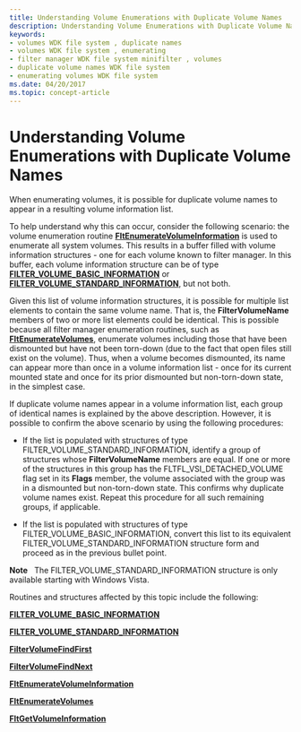 ```yaml
---
title: Understanding Volume Enumerations with Duplicate Volume Names
description: Understanding Volume Enumerations with Duplicate Volume Names
keywords:
- volumes WDK file system , duplicate names
- volumes WDK file system , enumerating
- filter manager WDK file system minifilter , volumes
- duplicate volume names WDK file system
- enumerating volumes WDK file system
ms.date: 04/20/2017
ms.topic: concept-article
---
```


# Understanding Volume Enumerations with Duplicate Volume Names


When enumerating volumes, it is possible for duplicate volume names to appear in a resulting volume information list.

To help understand why this can occur, consider the following scenario: the volume enumeration routine [**FltEnumerateVolumeInformation**](/windows-hardware/drivers/ddi/fltkernel/nf-fltkernel-fltenumeratevolumeinformation) is used to enumerate all system volumes. This results in a buffer filled with volume information structures - one for each volume known to filter manager. In this buffer, each volume information structure can be of type [**FILTER\_VOLUME\_BASIC\_INFORMATION**](/windows-hardware/drivers/ddi/fltuserstructures/ns-fltuserstructures-_filter_volume_basic_information) or [**FILTER\_VOLUME\_STANDARD\_INFORMATION**](/windows-hardware/drivers/ddi/fltuserstructures/ns-fltuserstructures-_filter_volume_standard_information), but not both.

Given this list of volume information structures, it is possible for multiple list elements to contain the same volume name. That is, the **FilterVolumeName** members of two or more list elements could be identical. This is possible because all filter manager enumeration routines, such as [**FltEnumerateVolumes**](/windows-hardware/drivers/ddi/fltkernel/nf-fltkernel-fltenumeratevolumes), enumerate volumes including those that have been dismounted but have not been torn-down (due to the fact that open files still exist on the volume). Thus, when a volume becomes dismounted, its name can appear more than once in a volume information list - once for its current mounted state and once for its prior dismounted but non-torn-down state, in the simplest case.

If duplicate volume names appear in a volume information list, each group of identical names is explained by the above description. However, it is possible to confirm the above scenario by using the following procedures:

-   If the list is populated with structures of type FILTER\_VOLUME\_STANDARD\_INFORMATION, identify a group of structures whose **FilterVolumeName** members are equal. If one or more of the structures in this group has the FLTFL\_VSI\_DETACHED\_VOLUME flag set in its **Flags** member, the volume associated with the group was in a dismounted but non-torn-down state. This confirms why duplicate volume names exist. Repeat this procedure for all such remaining groups, if applicable.

-   If the list is populated with structures of type FILTER\_VOLUME\_BASIC\_INFORMATION, convert this list to its equivalent FILTER\_VOLUME\_STANDARD\_INFORMATION structure form and proceed as in the previous bullet point.

**Note**   The FILTER\_VOLUME\_STANDARD\_INFORMATION structure is only available starting with Windows Vista.

 

Routines and structures affected by this topic include the following:

[**FILTER\_VOLUME\_BASIC\_INFORMATION**](/windows-hardware/drivers/ddi/fltuserstructures/ns-fltuserstructures-_filter_volume_basic_information)

[**FILTER\_VOLUME\_STANDARD\_INFORMATION**](/windows-hardware/drivers/ddi/fltuserstructures/ns-fltuserstructures-_filter_volume_standard_information)

[**FilterVolumeFindFirst**](/windows/win32/api/fltuser/nf-fltuser-filtervolumefindfirst)

[**FilterVolumeFindNext**](/windows/win32/api/fltuser/nf-fltuser-filtervolumefindnext)

[**FltEnumerateVolumeInformation**](/windows-hardware/drivers/ddi/fltkernel/nf-fltkernel-fltenumeratevolumeinformation)

[**FltEnumerateVolumes**](/windows-hardware/drivers/ddi/fltkernel/nf-fltkernel-fltenumeratevolumes)

[**FltGetVolumeInformation**](/windows-hardware/drivers/ddi/fltkernel/nf-fltkernel-fltgetvolumeinformation)

 

